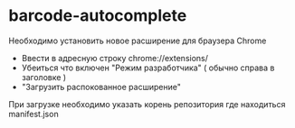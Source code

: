 # barcode-autocomplete

Необходимо установить новое расширение для браузера Chrome

- Ввести в адресную строку chrome://extensions/
- Убеиться что включен "Режим разработчика" ( обычно справа в заголовке )
- "Загрузить распокованное расширение"

При загрузке необходимо указать корень репозитория где находиться manifest.json